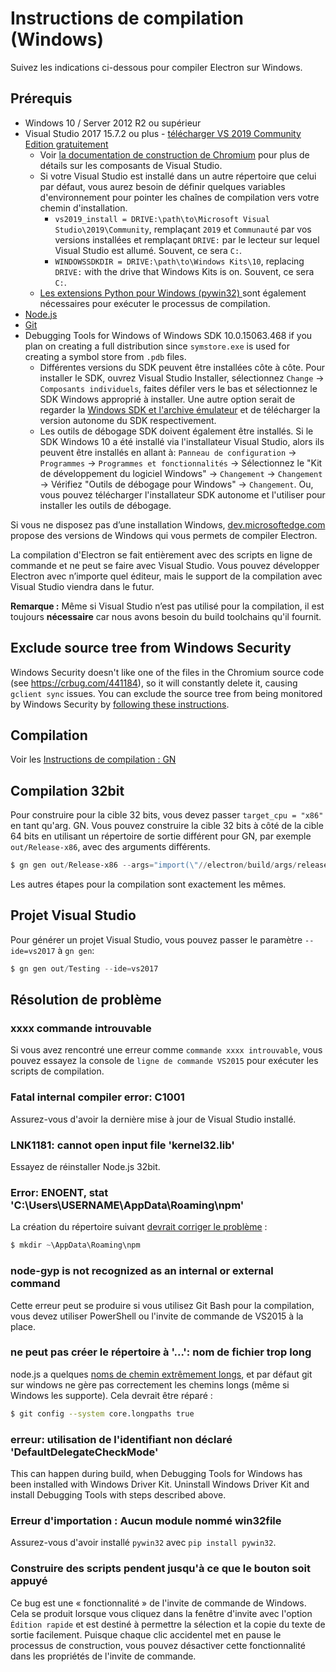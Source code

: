 # Instructions de compilation (Windows)

Suivez les indications ci-dessous pour compiler Electron sur Windows.

## Prérequis

* Windows 10 / Server 2012 R2 ou supérieur
* Visual Studio 2017 15.7.2 ou plus - [télécharger VS 2019 Community Edition gratuitement](https://www.visualstudio.com/vs/)
  * Voir [la documentation de construction de Chromium](https://chromium.googlesource.com/chromium/src/+/master/docs/windows_build_instructions.md#visual-studio) pour plus de détails sur les composants de Visual Studio.
  * Si votre Visual Studio est installé dans un autre répertoire que celui par défaut, vous aurez besoin de définir quelques variables d'environnement pour pointer les chaînes de compilation vers votre chemin d'installation.
    * `vs2019_install = DRIVE:\path\to\Microsoft Visual Studio\2019\Community`, remplaçant `2019` et `Communauté` par vos versions installées et remplaçant `DRIVE:` par le lecteur sur lequel Visual Studio est allumé. Souvent, ce sera `C:`.
    * `WINDOWSSDKDIR = DRIVE:\path\to\Windows Kits\10`, replacing `DRIVE:` with the drive that Windows Kits is on. Souvent, ce sera `C:`.
  * [Les extensions Python pour Windows (pywin32) ](https://pypi.org/project/pywin32/#files) sont également nécessaires pour exécuter le processus de compilation.
* [Node.js](https://nodejs.org/download/)
* [Git](https://git-scm.com)
* Debugging Tools for Windows of Windows SDK 10.0.15063.468 if you plan on creating a full distribution since `symstore.exe` is used for creating a symbol store from `.pdb` files.
  * Différentes versions du SDK peuvent être installées côte à côte. Pour installer le SDK, ouvrez Visual Studio Installer, sélectionnez `Change` → `Composants individuels`, faites défiler vers le bas et sélectionnez le SDK Windows approprié à installer. Une autre option serait de regarder la [Windows SDK et l'archive émulateur](https://developer.microsoft.com/en-us/windows/downloads/sdk-archive) et de télécharger la version autonome du SDK respectivement.
  * Les outils de débogage SDK doivent également être installés. Si le SDK Windows 10 a été installé via l'installateur Visual Studio, alors ils peuvent être installés en allant à: `Panneau de configuration` → `Programmes` → `Programmes et fonctionnalités` → Sélectionnez le "Kit de développement du logiciel Windows" → `Changement` → `Changement` → Vérifiez "Outils de débogage pour Windows" → `Changement`. Ou, vous pouvez télécharger l'installateur SDK autonome et l'utiliser pour installer les outils de débogage.

Si vous ne disposez pas d’une installation Windows, [dev.microsoftedge.com](https://developer.microsoft.com/en-us/microsoft-edge/tools/vms/) propose des versions de Windows qui vous permets de compiler Electron.

La compilation d'Electron se fait entièrement avec des scripts en ligne de commande et ne peut se faire avec Visual Studio. Vous pouvez développer Electron avec n’importe quel éditeur, mais le support de la compilation avec Visual Studio viendra dans le futur.

**Remarque :** Même si Visual Studio n’est pas utilisé pour la compilation, il est toujours **nécessaire** car nous avons besoin du build toolchains qu'il fournit.

## Exclude source tree from Windows Security

Windows Security doesn't like one of the files in the Chromium source code (see https://crbug.com/441184), so it will constantly delete it, causing `gclient sync` issues. You can exclude the source tree from being monitored by Windows Security by [following these instructions](https://support.microsoft.com/en-us/windows/add-an-exclusion-to-windows-security-811816c0-4dfd-af4a-47e4-c301afe13b26).

## Compilation

Voir les [Instructions de compilation : GN](build-instructions-gn.md)

## Compilation 32bit

Pour construire pour la cible 32 bits, vous devez passer `target_cpu = "x86"` en tant qu'arg. GN. Vous pouvez construire la cible 32 bits à côté de la cible 64 bits en utilisant un répertoire de sortie différent pour GN, par exemple `out/Release-x86`, avec des arguments différents.

```powershell
$ gn gen out/Release-x86 --args="import(\"//electron/build/args/release.gn\") target_cpu=\"x86\""
```

Les autres étapes pour la compilation sont exactement les mêmes.

## Projet Visual Studio

Pour générer un projet Visual Studio, vous pouvez passer le paramètre `--ide=vs2017` à `gn gen`:

```powershell
$ gn gen out/Testing --ide=vs2017
```

## Résolution de problème

### xxxx commande introuvable

Si vous avez rencontré une erreur comme `commande xxxx introuvable`, vous pouvez essayez la console de `ligne de commande VS2015` pour exécuter les scripts de compilation.

### Fatal internal compiler error: C1001

Assurez-vous d'avoir la dernière mise à jour de Visual Studio installé.

### LNK1181: cannot open input file 'kernel32.lib'

Essayez de réinstaller Node.js 32bit.

### Error: ENOENT, stat 'C:\Users\USERNAME\AppData\Roaming\npm'

La création du répertoire suivant [devrait corriger le problème](https://stackoverflow.com/a/25095327/102704) :

```powershell
$ mkdir ~\AppData\Roaming\npm
```

### node-gyp is not recognized as an internal or external command

Cette erreur peut se produire si vous utilisez Git Bash pour la compilation, vous devez utiliser PowerShell ou l'invite de commande de VS2015 à la place.

### ne peut pas créer le répertoire à '...': nom de fichier trop long

node.js a quelques [noms de chemin extrêmement longs](https://github.com/electron/node/tree/electron/deps/npm/node_modules/libnpx/node_modules/yargs/node_modules/read-pkg-up/node_modules/read-pkg/node_modules/load-json-file/node_modules/parse-json/node_modules/error-ex/node_modules/is-arrayish), et par défaut git sur windows ne gère pas correctement les chemins longs (même si Windows les supporte). Cela devrait être réparé :

```sh
$ git config --system core.longpaths true
```

### erreur: utilisation de l'identifiant non déclaré 'DefaultDelegateCheckMode'

This can happen during build, when Debugging Tools for Windows has been installed with Windows Driver Kit. Uninstall Windows Driver Kit and install Debugging Tools with steps described above.

### Erreur d'importation : Aucun module nommé win32file

Assurez-vous d'avoir installé `pywin32` avec `pip install pywin32`.

### Construire des scripts pendent jusqu'à ce que le bouton soit appuyé

Ce bug est une « fonctionnalité » de l'invite de commande de Windows. Cela se produit lorsque vous cliquez dans la fenêtre d'invite avec l'option `Édition rapide` et est destiné à permettre la sélection et la copie du texte de sortie facilement. Puisque chaque clic accidentel met en pause le processus de construction, vous pouvez désactiver cette fonctionnalité dans les propriétés de l'invite de commande.
